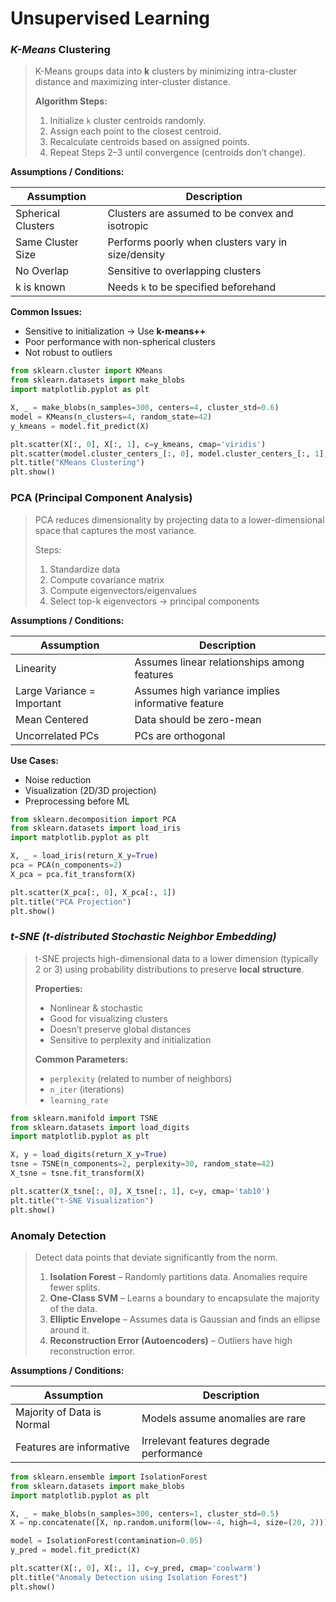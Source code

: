 # Unsupervised Learning

### _K-Means_ Clustering&#x20;

> K-Means groups data into **k** clusters by minimizing intra-cluster distance and maximizing inter-cluster distance.
>
> **Algorithm Steps:**
>
> 1. Initialize `k` cluster centroids randomly.
> 2. Assign each point to the closest centroid.
> 3. Recalculate centroids based on assigned points.
> 4. Repeat Steps 2–3 until convergence (centroids don’t change).

**Assumptions / Conditions:**

| Assumption         | Description                                        |
| ------------------ | -------------------------------------------------- |
| Spherical Clusters | Clusters are assumed to be convex and isotropic    |
| Same Cluster Size  | Performs poorly when clusters vary in size/density |
| No Overlap         | Sensitive to overlapping clusters                  |
| k is known         | Needs `k` to be specified beforehand               |

**Common Issues:**

* Sensitive to initialization → Use **k-means++**
* Poor performance with non-spherical clusters
* Not robust to outliers

```python
from sklearn.cluster import KMeans
from sklearn.datasets import make_blobs
import matplotlib.pyplot as plt

X, _ = make_blobs(n_samples=300, centers=4, cluster_std=0.6)
model = KMeans(n_clusters=4, random_state=42)
y_kmeans = model.fit_predict(X)

plt.scatter(X[:, 0], X[:, 1], c=y_kmeans, cmap='viridis')
plt.scatter(model.cluster_centers_[:, 0], model.cluster_centers_[:, 1], s=200, c='red')
plt.title("KMeans Clustering")
plt.show()

```

### PCA (Principal Component Analysis)

> PCA reduces dimensionality by projecting data to a lower-dimensional space that captures the most variance.
>
> Steps:
>
> 1. Standardize data
> 2. Compute covariance matrix
> 3. Compute eigenvectors/eigenvalues
> 4. Select top-k eigenvectors → principal components

**Assumptions / Conditions:**

| Assumption                 | Description                                       |
| -------------------------- | ------------------------------------------------- |
| Linearity                  | Assumes linear relationships among features       |
| Large Variance = Important | Assumes high variance implies informative feature |
| Mean Centered              | Data should be zero-mean                          |
| Uncorrelated PCs           | PCs are orthogonal                                |

**Use Cases:**

* Noise reduction
* Visualization (2D/3D projection)
* Preprocessing before ML

```python
from sklearn.decomposition import PCA
from sklearn.datasets import load_iris
import matplotlib.pyplot as plt

X, _ = load_iris(return_X_y=True)
pca = PCA(n_components=2)
X_pca = pca.fit_transform(X)

plt.scatter(X_pca[:, 0], X_pca[:, 1])
plt.title("PCA Projection")
plt.show()

```

### _t-SNE (t-distributed Stochastic Neighbor Embedding)_

> t-SNE projects high-dimensional data to a lower dimension (typically 2 or 3) using probability distributions to preserve **local structure**.
>
> **Properties:**
>
> * Nonlinear & stochastic
> * Good for visualizing clusters
> * Doesn’t preserve global distances
> * Sensitive to perplexity and initialization
>
> **Common Parameters:**
>
> * `perplexity` (related to number of neighbors)
> * `n_iter` (iterations)
> * `learning_rate`

```python
from sklearn.manifold import TSNE
from sklearn.datasets import load_digits
import matplotlib.pyplot as plt

X, y = load_digits(return_X_y=True)
tsne = TSNE(n_components=2, perplexity=30, random_state=42)
X_tsne = tsne.fit_transform(X)

plt.scatter(X_tsne[:, 0], X_tsne[:, 1], c=y, cmap='tab10')
plt.title("t-SNE Visualization")
plt.show()

```

### Anomaly Detection

> Detect data points that deviate significantly from the norm.
>
> 1. **Isolation Forest** – Randomly partitions data. Anomalies require fewer splits.
> 2. **One-Class SVM** – Learns a boundary to encapsulate the majority of the data.
> 3. **Elliptic Envelope** – Assumes data is Gaussian and finds an ellipse around it.
> 4. **Reconstruction Error (Autoencoders)** – Outliers have high reconstruction error.

**Assumptions / Conditions:**

| Assumption                 | Description                             |
| -------------------------- | --------------------------------------- |
| Majority of Data is Normal | Models assume anomalies are rare        |
| Features are informative   | Irrelevant features degrade performance |

```python
from sklearn.ensemble import IsolationForest
from sklearn.datasets import make_blobs
import matplotlib.pyplot as plt

X, _ = make_blobs(n_samples=300, centers=1, cluster_std=0.5)
X = np.concatenate([X, np.random.uniform(low=-4, high=4, size=(20, 2))])  # Add anomalies

model = IsolationForest(contamination=0.05)
y_pred = model.fit_predict(X)

plt.scatter(X[:, 0], X[:, 1], c=y_pred, cmap='coolwarm')
plt.title("Anomaly Detection using Isolation Forest")
plt.show()

```
